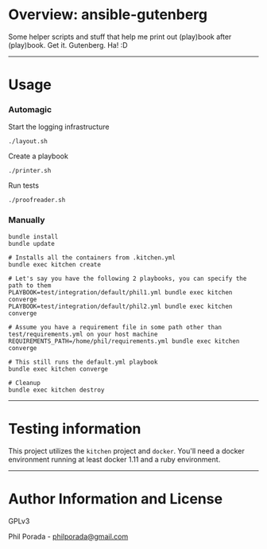 # Overview: ansible-gutenberg

Some helper scripts and stuff that help me print out (play)book after (play)book. Get it. Gutenberg. Ha! :D

- - - -

# Usage

### Automagic
Start the logging infrastructure

    ./layout.sh

Create a playbook

    ./printer.sh

Run tests

    ./proofreader.sh

### Manually

    bundle install
    bundle update

    # Installs all the containers from .kitchen.yml
    bundle exec kitchen create

    # Let's say you have the following 2 playbooks, you can specify the path to them
    PLAYBOOK=test/integration/default/phil1.yml bundle exec kitchen converge
    PLAYBOOK=test/integration/default/phil2.yml bundle exec kitchen converge

    # Assume you have a requirement file in some path other than test/requirements.yml on your host machine
    REQUIREMENTS_PATH=/home/phil/requirements.yml bundle exec kitchen converge

    # This still runs the default.yml playbook
    bundle exec kitchen converge

    # Cleanup
    bundle exec kitchen destroy

- - - -

# Testing information

This project utilizes the `kitchen` project and `docker`. You'll need a docker environment running at least docker 1.11 and a ruby environment.

- - - -

# Author Information and License

GPLv3

Phil Porada - philporada@gmail.com
